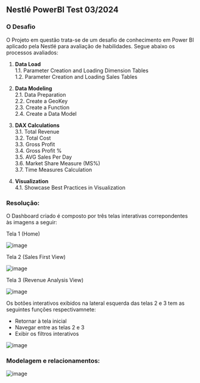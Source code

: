 ## Nestlé PowerBI Test 03/2024

### O Desafio

O Projeto em questão trata-se de um desafio de conhecimento em Power BI aplicado pela Nestlé para avaliação de habilidades. Segue abaixo os processos avaliados:


1. **Data Load**  
   1.1. Parameter Creation and Loading Dimension Tables  
   1.2. Parameter Creation and Loading Sales Tables  

2. **Data Modeling**  
   2.1. Data Preparation  
   2.2. Create a GeoKey  
   2.3. Create a Function  
   2.4. Create a Data Model  

3. **DAX Calculations**  
   3.1. Total Revenue  
   3.2. Total Cost  
   3.3. Gross Profit  
   3.4. Gross Profit %  
   3.5. AVG Sales Per Day  
   3.6. Market Share Measure (MS%)  
   3.7. Time Measures Calculation  

4. **Visualization**  
   4.1. Showcase Best Practices in Visualization

### Resolução:

O Dashboard criado é composto por três telas interativas correpondentes às imagens a seguir:

Tela 1 (Home)

![image](https://github.com/user-attachments/assets/0997b441-b79b-476b-b20c-316ea95382fe)

Tela 2 (Sales First View)

![image](https://github.com/user-attachments/assets/d9d9fea3-70c1-4b25-8764-f9f9ac805abb)

Tela 3 (Revenue Analysis View)

![image](https://github.com/user-attachments/assets/b06d0a24-79bf-4ada-958d-f9537ec4e900)


Os botões interativos exibidos na lateral esquerda das telas 2 e 3 tem as seguintes funções respectivamnete:
- Retornar à tela inicial
- Navegar entre as telas 2 e 3
- Exibir os filtros interativos

![image](https://github.com/user-attachments/assets/f04fd31f-8f2d-42b9-b12b-15ed5d29f6e4)


### Modelagem e relacionamentos:

![image](https://github.com/user-attachments/assets/188c9be7-ce1f-44f0-bbe2-420c7f4bb21a)


   
